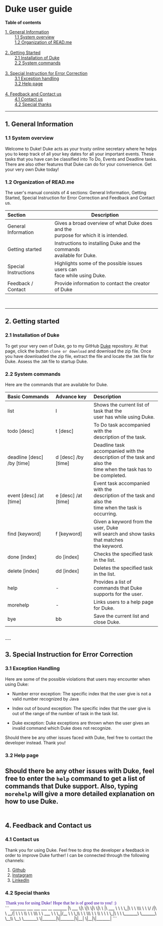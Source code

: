 # Duke user guide

__Table of contents__

<a href="#1">1. General Information</a>
<br>
&nbsp;&nbsp;&nbsp;&nbsp;&nbsp;&nbsp;&nbsp;&nbsp;<a href="#1.1">1.1 System overview</a>
<br>
&nbsp;&nbsp;&nbsp;&nbsp;&nbsp;&nbsp;&nbsp;&nbsp;<a href="#1.2">1.2 Organization of READ.me</a>
<br>
<br>
<a href="#2">2. Getting Started</a>
<br>
&nbsp;&nbsp;&nbsp;&nbsp;&nbsp;&nbsp;&nbsp;&nbsp;<a href="#2.1">2.1 Installation of Duke</a>
<br>
&nbsp;&nbsp;&nbsp;&nbsp;&nbsp;&nbsp;&nbsp;&nbsp;<a href="#2.2">2.2 System commands</a>
<br>
<br>
<a href="#3">3. Special Instruction for Error Correction</a>
<br>
&nbsp;&nbsp;&nbsp;&nbsp;&nbsp;&nbsp;&nbsp;&nbsp;<a href="#3.1">3.1 Exception handling</a>
<br>
&nbsp;&nbsp;&nbsp;&nbsp;&nbsp;&nbsp;&nbsp;&nbsp;<a href="#3.2">3.2 Help page</a>
<br>
<br>
<a href="#4">4. Feedback and Contact us</a>
<br>
&nbsp;&nbsp;&nbsp;&nbsp;&nbsp;&nbsp;&nbsp;&nbsp;<a href="#4.1">4.1 Contact us</a>
<br>
&nbsp;&nbsp;&nbsp;&nbsp;&nbsp;&nbsp;&nbsp;&nbsp;<a href="#4.2">4.2 Special thanks</a>

---
## <a id="1">1. General Information</a>
### <a id="1.1">1.1 System overview</a>
Welcome to Duke! Duke acts as your trusty online secretary where he helps you to keep track of all your key dates for all your important events. These tasks that you have can be classified into To Do, Events and Deadline tasks. There are also other features that Duke can do for your convenience. Get your very own Duke today!
<br>

### <a id="#1.2">1.2 Organization of READ.me</a>
The user's manual consists of 4 sections: General Information, Getting Started, Special Instruction for Error Correction and Feedback and Contact us.
<br>

| Section   | Description    | 
|:-----------|------------|
| General Information    |Gives a broad overview of what Duke does and the <br> purpose for which it is intended.
| Getting started			 |Instructions to installing Duke and the commands <br> available for Duke.|	
| Special Instructions  |Highlights some of the possible issues users can <br> face while using Duke.| 
|Feedback / Contact|Provide information to contact the creator of Duke|   
<!--suppress ALL -->
<br>

---

## <a id="2">2. Getting started</a>
### <a id="2.1">2.1 Installation of Duke</a>
To get your very own of Duke, go to my GitHub [Duke](https://github.com/ngzhaoming/duke) repository. At that page, click the button `clone or download` and download the zip file. Once you have downloaded the zip file, extract the file and locate the `JAR` file for Duke. Assess the `JAR` file to startup Duke.
<br>
### <a id="2.2">2.2 System commands</a>
Here are the commands that are available for Duke.

| Basic Commands   | Advance key    | Description     |
|:-----------|:------------|:------------|
| list        |l|Shows the current list of task that the <br>user has while using Duke.
| todo [desc] |t [desc]| To Do task accompanied with the <br>description of the task. 
| deadline [desc] /by [time]       |d [desc] /by [time]|Deadline task accompanied with the <br>description of the task and also the <br>time when the task has to be completed.
| event [desc] /at [time]|e [desc] /at [time] | Event task accompanied with the <br>description of the task and also the <br>time when the task is occurring.
|find [keyword]|f [keyword]|Given a keyword from the user, Duke<br>will search and show tasks that matches<br>the keyword.
|done [index]|do [index] | Checks the specified task in the list.
|delete [index] | dd [index] | Deletes the specified task in the list.
|help| -| Provides a list of commands that Duke<br> supports for the user.
|morehelp| - |Links users to a help page for Duke.
|bye|bb|Save the current list and close Duke.
<br>
---

## <a id="3">3. Special Instruction for Error Correction</a>

### <a id="3.1">3.1 Exception Handling</a>
Here are some of the possible violations that users may encounter when using Duke:

* Number error exception: The specific index that the user give is not a valid number recognized by Java

* Index out of bound exception: The specific index that the user give is out of the range of the number of task in the task list.

* Duke exception: Duke exceptions are thrown when the user gives an invalid command which Duke does not recognize.

Should there be any other issues faced with Duke, feel free to contact the developer instead. Thank you!
<br>
### <a id="3.2">3.2 Help page</a>
Should there be any other issues with Duke, feel free to enter the `help` command to get a list of commands that Duke support. Also, typing `morehelp` will give a more detailed explanation on how to use Duke.
<br>
<br>
---
## <a id="4">4. Feedback and Contact us</a>
### <a id="4.1">4.1 Contact us</a>
Thank you for using Duke. Feel free to drop the developer a feedback in order to improve Duke further! I can be connected through the following channels:

1.  <a href="https://github.com/ngzhaoming">Github</a> 
2.  <a href="https://www.instagram.com/zhaoming_boiboi/">Instagram</a>
3.  <a href="www.linkedin.com/in/zhaoming-ng"> LinkedIn</a>

### <a id="4.2">4.2 Special thanks</a>


<marquee class="GeneratedMarquee" direction="right" scrollamount="5" behavior="alternate" fontFamily="comic sans">
	Thank you for using Duke! Hope that he is of good use to you! :)
</marquee>
```
 ________  ___  ___  ___  __    _______      
|\   ___ \|\  \|\  \|\  \|\  \ |\  ___ \     
\ \  \_|\ \ \  \\\  \ \  \/  /|\ \   __/|    
 \ \  \ \\ \ \  \\\  \ \   ___  \ \  \_|/__  
  \ \  \_\\ \ \  \\\  \ \  \\ \  \ \  \_|\ \ 
   \ \_______\ \_______\ \__\\ \__\ \_______\
    \|_______|\|_______|\|__| \|__|\|_______|                              
```

<style type="text/css" scoped>
.GeneratedMarquee {
font-family:'Comic Sans MS';
color:#330099;
}



